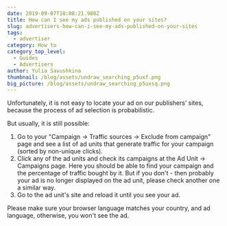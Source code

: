 ```yaml
---
date: 2019-09-07T10:08:21.980Z
title: How can I see my ads published on your sites?
slug: advertisers-how-can-i-see-my-ads-published-on-your-sites
tags:
  - advertiser
category: How to
category_top_level:
  - Guides
  - Advertisers
author: Yulia Savushkina
thumbnail: /blog/assets/undraw_searching_p5uxf.png
big_picture: /blog/assets/undraw_searching_p5uxsq.png
---
```

Unfortunately, it is not easy to locate your ad on our publishers’ sites, because the process of ad selection is probabilistic.


But usually, it is still possible:

1. Go to your "Campaign -> Traffic sources -> Exclude from campaign" page and see a list of ad units that generate traffic for your campaign (sorted by non-unique clicks).
2. Сlick any of the ad units and check its campaigns at the Ad Unit -> Campaigns page. Here you should be able to find your campaign and the percentage of traffic bought by it. But if you don't - then probably your ad is no longer displayed on the ad unit, please check another one a similar way.
3. Go to the ad unit's site and reload it until you see your ad.


Please make sure your browser language matches your country, and ad language, otherwise, you won't see the ad.

